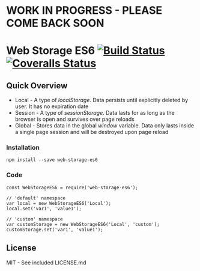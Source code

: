 # WORK IN PROGRESS - PLEASE COME BACK SOON
# Web Storage ES6 [![Build Status][travis-image]][travis-url] [![Coveralls Status][coveralls-image]][coveralls-url]

## Quick Overview
* Local - A type of *localStorage*. Data persists until explicitly deleted by user. It has no expiration date
* Session - A type of *sessionStorage*. Data lasts for as long as the browser is open and survives over page reloads
* Global - Stores data in the global *window* variable. Data only lasts inside a single page session and will be destroyed upon page reload

### Installation
`npm install --save web-storage-es6`

### Code
```
const WebStorageES6 = require('web-storage-es6');

// 'default' namespace
var local = new WebStorageES6('Local');
local.set('var1', 'value1');

// 'custom' namespace
var customStorage = new WebStorageES6('Local', 'custom');
customStorage.set('var1', 'value1');
```

## License
MIT - See included LICENSE.md

[travis-url]: https://travis-ci.org/alanzhaonys/web-storage-es6
[travis-image]: https://travis-ci.org/alanzhaonys/web-storage-es6.svg?branch=master

[coveralls-url]: https://coveralls.io/github/alanzhaonys/web-storage-es6?branch=master
[coveralls-image]: https://coveralls.io/repos/github/alanzhaonys/web-storage-es6/badge.svg?branch=master
